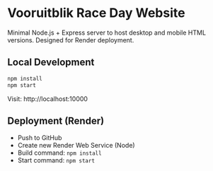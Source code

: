 # Vooruitblik Race Day Website

Minimal Node.js + Express server to host desktop and mobile HTML versions.
Designed for Render deployment.

## Local Development
```bash
npm install
npm start
```
Visit: http://localhost:10000

## Deployment (Render)
- Push to GitHub
- Create new Render Web Service (Node)
- Build command: `npm install`
- Start command: `npm start`
